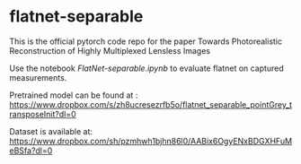 # flatnet-separable
This is the official pytorch code repo for the paper Towards Photorealistic Reconstruction of Highly Multiplexed Lensless Images

Use the notebook *FlatNet-separable.ipynb* to evaluate flatnet on captured measurements. 

Pretrained model can be found at : https://www.dropbox.com/s/zh8ucresezrfb5o/flatnet_separable_pointGrey_transposeInit?dl=0

Dataset is available at: https://www.dropbox.com/sh/pzmhwh1bjhn86l0/AABix6OgyENxBDGXHFuMeBSfa?dl=0
